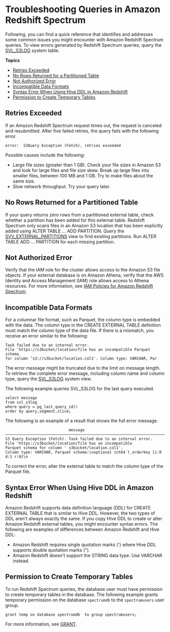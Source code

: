 # Troubleshooting Queries in Amazon Redshift Spectrum<a name="c-spectrum-troubleshooting"></a>

Following, you can find a quick reference that identifies and addresses some common issues you might encounter with Amazon Redshift Spectrum queries\. To view errors generated by Redshift Spectrum queries, query the [SVL\_S3LOG](r_SVL_S3LOG.md) system table\.

**Topics**
+ [Retries Exceeded](#spectrum-troubleshooting-retries-exceeded)
+ [No Rows Returned for a Partitioned Table](#spectrum-troubleshooting-no-rows-partitioned-table)
+ [Not Authorized Error](#spectrum-troubleshooting-not-authorized-error)
+ [Incompatible Data Formats](#spectrum-troubleshooting-incompatible-data-format)
+ [Syntax Error When Using Hive DDL in Amazon Redshift](#spectrum-troubleshooting-syntax-error-using-hive-ddl)
+ [Permission to Create Temporary Tables](#spectrum-troubleshooting-permission-to-create-temp-tables)

## Retries Exceeded<a name="spectrum-troubleshooting-retries-exceeded"></a>

If an Amazon Redshift Spectrum request times out, the request is canceled and resubmitted\. After five failed retries, the query fails with the following error\.

```
error:  S3Query Exception (Fetch), retries exceeded
```

Possible causes include the following: 
+ Large file sizes \(greater than 1 GB\)\. Check your file sizes in Amazon S3 and look for large files and file size skew\. Break up large files into smaller files, between 100 MB and 1 GB\. Try to make files about the same size\. 
+ Slow network throughput\. Try your query later\. 

## No Rows Returned for a Partitioned Table<a name="spectrum-troubleshooting-no-rows-partitioned-table"></a>

If your query returns zero rows from a partitioned external table, check whether a partition has been added for this external table\. Redshift Spectrum only scans files in an Amazon S3 location that has been explicitly added using ALTER TABLE … ADD PARTITION\. Query the [SVV\_EXTERNAL\_PARTITIONS](r_SVV_EXTERNAL_PARTITIONS.md) view to find existing partitions\. Run ALTER TABLE ADD … PARTITION for each missing partition\. 

## Not Authorized Error<a name="spectrum-troubleshooting-not-authorized-error"></a>

Verify that the IAM role for the cluster allows access to the Amazon S3 file objects\. If your external database is on Amazon Athena, verify that the AWS Identity and Access Management \(IAM\) role allows access to Athena resources\. For more information, see [IAM Policies for Amazon Redshift Spectrum](c-spectrum-iam-policies.md)\.

## Incompatible Data Formats<a name="spectrum-troubleshooting-incompatible-data-format"></a>

For a columnar file format, such as Parquet, the column type is embedded with the data\. The column type in the CREATE EXTERNAL TABLE definition must match the column type of the data file\. If there is a mismatch, you receive an error similar to the following:

```
Task failed due to an internal error. 
File 'https://s3bucket/location/file has an incompatible Parquet schema 
for column ‘s3://s3bucket/location.col1'. Column type: VARCHAR, Par
```

The error message might be truncated due to the limit on message length\. To retrieve the complete error message, including column name and column type, query the [SVL\_S3LOG](r_SVL_S3LOG.md) system view\.

The following example queries SVL\_S3LOG for the last query executed\.

```
select message 
from svl_s3log 
where query = pg_last_query_id() 
order by query,segment,slice;
```

The following is an example of a result that shows the full error message\.

```
                            message
–––––––––––––––––––––––––––––––––––––––––––––––––––––––––––––––––––––––––––––––––––––––––-
S3 Query Exception (Fetch). Task failed due to an internal error. 
File 'https://s3bucket/location/file has an incompatible 
Parquet schema for column ' s3bucket/location.col1'. 
Column type: VARCHAR, Parquet schema:\noptional int64 l_orderkey [i:0 d:1 r:0]\n
```

To correct the error, alter the external table to match the column type of the Parquet file\. 

## Syntax Error When Using Hive DDL in Amazon Redshift<a name="spectrum-troubleshooting-syntax-error-using-hive-ddl"></a>

Amazon Redshift supports data definition language \(DDL\) for CREATE EXTERNAL TABLE that is similar to Hive DDL\. However, the two types of DDL aren't always exactly the same\. If you copy Hive DDL to create or alter Amazon Redshift external tables, you might encounter syntax errors\. The following are examples of differences between Amazon Redshift and Hive DDL: 
+ Amazon Redshift requires single quotation marks \('\) where Hive DDL supports double quotation marks \("\)\.
+ Amazon Redshift doesn't support the STRING data type\. Use VARCHAR instead\.

## Permission to Create Temporary Tables<a name="spectrum-troubleshooting-permission-to-create-temp-tables"></a>

To run Redshift Spectrum queries, the database user must have permission to create temporary tables in the database\. The following example grants temporary permission on the database `spectrumdb` to the `spectrumusers` user group\. 

```
grant temp on database spectrumdb  to group spectrumusers;
```

For more information, see [GRANT](r_GRANT.md)\.